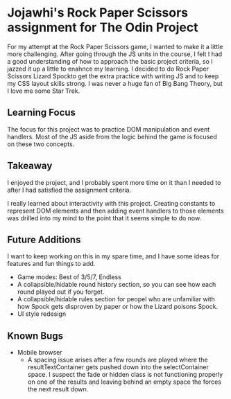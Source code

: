 # Jojawhi's Rock Paper Scissors assignment for The Odin Project

For my attempt at the Rock Paper Scissors game, I wanted to make it a little more challenging. After going through the JS units in the course, I felt I had a good understanding of how to approach the basic project criteria, so I jazzed it up a little to enahnce my learning. I decided to do Rock Paper Scissors Lizard Spockto get the extra practice with writing JS and to keep my CSS layout skills strong. I was never a huge fan of Big Bang Theory, but I love me some Star Trek.

## Learning Focus

The focus for this project was to practice DOM manipulation and event handlers. Most of the JS aside from the logic behind the game is focused on these two concepts.

## Takeaway

I enjoyed the project, and I probably spent more time on it than I needed to after I had satisfied the assignment criteria.

I really learned about interactivity with this project. Creating constants to represent DOM elements and then adding event handlers to those elements was drilled into my mind to the point that it seems simple to do now.

## Future Additions

I want to keep working on this in my spare time, and I have some ideas for features and fun things to add.

  - Game modes: Best of 3/5/7, Endless
  - A collapsible/hidable round history section, so you can see how each round played out if you forget.
  - A collapsible/hidable rules section for peopel who are unfamiliar with how Spock gets disproven by paper or how the Lizard poisons Spock.
  - UI style redesign

## Known Bugs

- Mobile browser
  - A spacing issue arises after a few rounds are played where the resultTextContainer gets pushed down into the selectContainer space. I suspect the fade or hidden class is not functioning properly on one of the results and leaving behind an empty space the forces the next result down.



